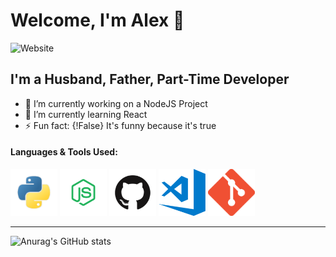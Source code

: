 # Welcome, I'm Alex 👋

![Website](https://img.shields.io/website?down_color=Red&down_message=Offline&label=My%20Github&style=for-the-badge&up_color=Green&up_message=Online&url=https%3A%2F%2Fgithub.com%2FA-Finan%2FA-Finan)

## I'm a Husband, Father, Part-Time Developer

- 🔭 I’m currently working on a NodeJS Project
- 🌱 I’m currently learning React
- ⚡ Fun fact: {!False} It's funny because it's true

#### Languages & Tools Used:

<p align="left">
<img width="75px" src="https://github.com/A-Finan/A-Finan/blob/main/Github%20Images/Python.svg">
<img width="75px" src="https://github.com/A-Finan/A-Finan/blob/main/Github%20Images/NodeJS.svg">
<img width="75px" src="https://github.com/A-Finan/A-Finan/blob/main/Github%20Images/github1.svg">
<img width="75px" src="https://github.com/A-Finan/A-Finan/blob/main/Github%20Images/VSCode.svg">
<img width="75px" src="https://github.com/A-Finan/A-Finan/blob/main/Github%20Images/Git.svg">
</p>

---

![Anurag's GitHub stats](https://github-readme-stats.vercel.app/api?username=A-Finan&count_private=true&show_icons=true&hide_border=true&theme=dracula)

